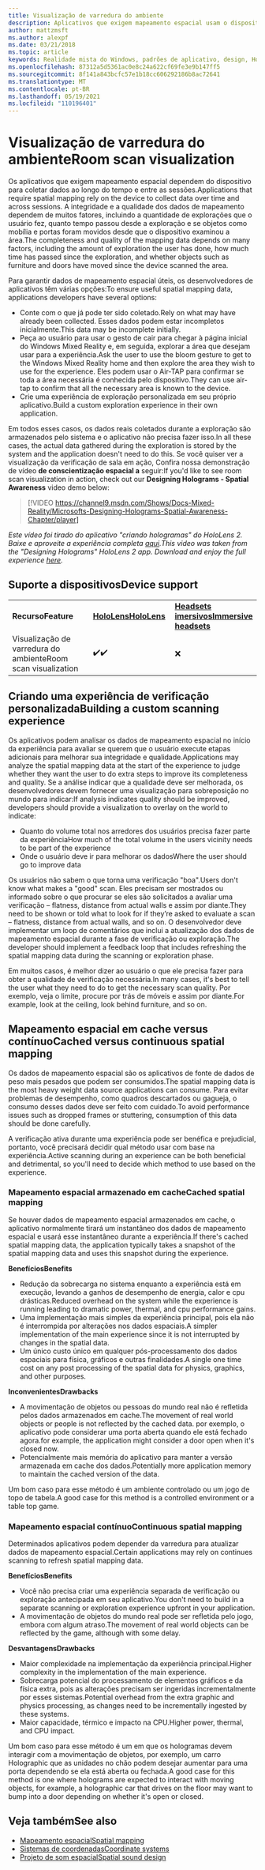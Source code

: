 ```yaml
---
title: Visualização de varredura do ambiente
description: Aplicativos que exigem mapeamento espacial usam o dispositivo para coletar dados ao longo do tempo e entre sessões.
author: mattzmsft
ms.author: alexpf
ms.date: 03/21/2018
ms.topic: article
keywords: Realidade mista do Windows, padrões de aplicativo, design, HoloLens, verificação de sala, mapeamento espacial, malha, headset de realidade misturada, headset de realidade misturada do Windows, headset da realidade virtual, HoloLens
ms.openlocfilehash: 87312a5d5361ac0e8c24a622cf69fe3e9b147ff5
ms.sourcegitcommit: 8f141a843bcfc57e1b18cc606292186b8ac72641
ms.translationtype: MT
ms.contentlocale: pt-BR
ms.lasthandoff: 05/19/2021
ms.locfileid: "110196401"
---
```

# <a name="room-scan-visualization"></a><span data-ttu-id="60e30-104">Visualização de varredura do ambiente</span><span class="sxs-lookup"><span data-stu-id="60e30-104">Room scan visualization</span></span>

<span data-ttu-id="60e30-105">Os aplicativos que exigem mapeamento espacial dependem do dispositivo para coletar dados ao longo do tempo e entre as sessões.</span><span class="sxs-lookup"><span data-stu-id="60e30-105">Applications that require spatial mapping rely on the device to collect data over time and across sessions.</span></span> <span data-ttu-id="60e30-106">A integridade e a qualidade dos dados de mapeamento dependem de muitos fatores, incluindo a quantidade de explorações que o usuário fez, quanto tempo passou desde a exploração e se objetos como mobília e portas foram movidos desde que o dispositivo examinou a área.</span><span class="sxs-lookup"><span data-stu-id="60e30-106">The completeness and quality of the mapping data depends on many factors, including the amount of exploration the user has done, how much time has passed since the exploration, and whether objects such as furniture and doors have moved since the device scanned the area.</span></span>

<span data-ttu-id="60e30-107">Para garantir dados de mapeamento espacial úteis, os desenvolvedores de aplicativos têm várias opções:</span><span class="sxs-lookup"><span data-stu-id="60e30-107">To ensure useful spatial mapping data, applications developers have several options:</span></span>
* <span data-ttu-id="60e30-108">Conte com o que já pode ter sido coletado.</span><span class="sxs-lookup"><span data-stu-id="60e30-108">Rely on what may have already been collected.</span></span> <span data-ttu-id="60e30-109">Esses dados podem estar incompletos inicialmente.</span><span class="sxs-lookup"><span data-stu-id="60e30-109">This data may be incomplete initially.</span></span>
* <span data-ttu-id="60e30-110">Peça ao usuário para usar o gesto de cair para chegar à página inicial do Windows Mixed Reality e, em seguida, explorar a área que desejam usar para a experiência.</span><span class="sxs-lookup"><span data-stu-id="60e30-110">Ask the user to use the bloom gesture to get to the Windows Mixed Reality home and then explore the area they wish to use for the experience.</span></span> <span data-ttu-id="60e30-111">Eles podem usar o Air-TAP para confirmar se toda a área necessária é conhecida pelo dispositivo.</span><span class="sxs-lookup"><span data-stu-id="60e30-111">They can use air-tap to confirm that all the necessary area is known to the device.</span></span>
* <span data-ttu-id="60e30-112">Crie uma experiência de exploração personalizada em seu próprio aplicativo.</span><span class="sxs-lookup"><span data-stu-id="60e30-112">Build a custom exploration experience in their own application.</span></span>

<span data-ttu-id="60e30-113">Em todos esses casos, os dados reais coletados durante a exploração são armazenados pelo sistema e o aplicativo não precisa fazer isso.</span><span class="sxs-lookup"><span data-stu-id="60e30-113">In all these cases, the actual data gathered during the exploration is stored by the system and the application doesn't need to do this.</span></span> <span data-ttu-id="60e30-114">Se você quiser ver a visualização da verificação de sala em ação, Confira nossa demonstração de vídeo **de conscientização espacial a** seguir:</span><span class="sxs-lookup"><span data-stu-id="60e30-114">If you'd like to see room scan visualization in action, check out our **Designing Holograms - Spatial Awareness** video demo below:</span></span>

> [!VIDEO https://channel9.msdn.com/Shows/Docs-Mixed-Reality/Microsofts-Designing-Holograms-Spatial-Awareness-Chapter/player]

<span data-ttu-id="60e30-115">*Este vídeo foi tirado do aplicativo "criando hologramas" do HoloLens 2. Baixe e aproveite a experiência completa [aqui](https://aka.ms/dhapp).*</span><span class="sxs-lookup"><span data-stu-id="60e30-115">*This video was taken from the "Designing Holograms" HoloLens 2 app. Download and enjoy the full experience [here](https://aka.ms/dhapp).*</span></span>

## <a name="device-support"></a><span data-ttu-id="60e30-116">Suporte a dispositivos</span><span class="sxs-lookup"><span data-stu-id="60e30-116">Device support</span></span>

<table>
    <colgroup>
    <col width="33%" />
    <col width="33%" />
    <col width="33%" />
    </colgroup>
    <tr>
        <td><span data-ttu-id="60e30-117"><strong>Recurso</strong></span><span class="sxs-lookup"><span data-stu-id="60e30-117"><strong>Feature</strong></span></span></td>
        <td><span data-ttu-id="60e30-118"><a href="/hololens/hololens1-hardware"><strong>HoloLens</strong></a></span><span class="sxs-lookup"><span data-stu-id="60e30-118"><a href="/hololens/hololens1-hardware"><strong>HoloLens</strong></a></span></span></td>
        <td><span data-ttu-id="60e30-119"><a href="../discover/immersive-headset-hardware-details.md"><strong>Headsets imersivos</strong></a></span><span class="sxs-lookup"><span data-stu-id="60e30-119"><a href="../discover/immersive-headset-hardware-details.md"><strong>Immersive headsets</strong></a></span></span></td>
    </tr>
     <tr>
        <td><span data-ttu-id="60e30-120">Visualização de varredura do ambiente</span><span class="sxs-lookup"><span data-stu-id="60e30-120">Room scan visualization</span></span></td>
        <td><span data-ttu-id="60e30-121">✔️</span><span class="sxs-lookup"><span data-stu-id="60e30-121">✔️</span></span></td>
        <td>❌</td>
    </tr>
</table>

## <a name="building-a-custom-scanning-experience"></a><span data-ttu-id="60e30-122">Criando uma experiência de verificação personalizada</span><span class="sxs-lookup"><span data-stu-id="60e30-122">Building a custom scanning experience</span></span>

<span data-ttu-id="60e30-123">Os aplicativos podem analisar os dados de mapeamento espacial no início da experiência para avaliar se querem que o usuário execute etapas adicionais para melhorar sua integridade e qualidade.</span><span class="sxs-lookup"><span data-stu-id="60e30-123">Applications may analyze the spatial mapping data at the start of the experience to judge whether they want the user to do extra steps to improve its completeness and quality.</span></span> <span data-ttu-id="60e30-124">Se a análise indicar que a qualidade deve ser melhorada, os desenvolvedores devem fornecer uma visualização para sobreposição no mundo para indicar:</span><span class="sxs-lookup"><span data-stu-id="60e30-124">If analysis indicates quality should be improved, developers should provide a visualization to overlay on the world to indicate:</span></span>
* <span data-ttu-id="60e30-125">Quanto do volume total nos arredores dos usuários precisa fazer parte da experiência</span><span class="sxs-lookup"><span data-stu-id="60e30-125">How much of the total volume in the users vicinity needs to be part of the experience</span></span>
* <span data-ttu-id="60e30-126">Onde o usuário deve ir para melhorar os dados</span><span class="sxs-lookup"><span data-stu-id="60e30-126">Where the user should go to improve data</span></span>

<span data-ttu-id="60e30-127">Os usuários não sabem o que torna uma verificação "boa".</span><span class="sxs-lookup"><span data-stu-id="60e30-127">Users don't know what makes a "good" scan.</span></span> <span data-ttu-id="60e30-128">Eles precisam ser mostrados ou informado sobre o que procurar se eles são solicitados a avaliar uma verificação – flatness, distance from actual walls e assim por diante.</span><span class="sxs-lookup"><span data-stu-id="60e30-128">They need to be shown or told what to look for if they’re asked to evaluate a scan – flatness, distance from actual walls, and so on.</span></span> <span data-ttu-id="60e30-129">O desenvolvedor deve implementar um loop de comentários que inclui a atualização dos dados de mapeamento espacial durante a fase de verificação ou exploração.</span><span class="sxs-lookup"><span data-stu-id="60e30-129">The developer should implement a feedback loop that includes refreshing the spatial mapping data during the scanning or exploration phase.</span></span>

<span data-ttu-id="60e30-130">Em muitos casos, é melhor dizer ao usuário o que ele precisa fazer para obter a qualidade de verificação necessária.</span><span class="sxs-lookup"><span data-stu-id="60e30-130">In many cases, it's best to tell the user what they need to do to get the necessary scan quality.</span></span> <span data-ttu-id="60e30-131">Por exemplo, veja o limite, procure por trás de móveis e assim por diante.</span><span class="sxs-lookup"><span data-stu-id="60e30-131">For example, look at the ceiling, look behind furniture, and so on.</span></span>

## <a name="cached-versus-continuous-spatial-mapping"></a><span data-ttu-id="60e30-132">Mapeamento espacial em cache versus contínuo</span><span class="sxs-lookup"><span data-stu-id="60e30-132">Cached versus continuous spatial mapping</span></span>

<span data-ttu-id="60e30-133">Os dados de mapeamento espacial são os aplicativos de fonte de dados de peso mais pesados que podem ser consumidos.</span><span class="sxs-lookup"><span data-stu-id="60e30-133">The spatial mapping data is the most heavy weight data source applications can consume.</span></span> <span data-ttu-id="60e30-134">Para evitar problemas de desempenho, como quadros descartados ou gagueja, o consumo desses dados deve ser feito com cuidado.</span><span class="sxs-lookup"><span data-stu-id="60e30-134">To avoid performance issues such as dropped frames or stuttering, consumption of this data should be done carefully.</span></span>

<span data-ttu-id="60e30-135">A verificação ativa durante uma experiência pode ser benéfica e prejudicial, portanto, você precisará decidir qual método usar com base na experiência.</span><span class="sxs-lookup"><span data-stu-id="60e30-135">Active scanning during an experience can be both beneficial and detrimental, so you'll need to decide which method to use based on the experience.</span></span>

### <a name="cached-spatial-mapping"></a><span data-ttu-id="60e30-136">Mapeamento espacial armazenado em cache</span><span class="sxs-lookup"><span data-stu-id="60e30-136">Cached spatial mapping</span></span>

<span data-ttu-id="60e30-137">Se houver dados de mapeamento espacial armazenados em cache, o aplicativo normalmente tirará um instantâneo dos dados de mapeamento espacial e usará esse instantâneo durante a experiência.</span><span class="sxs-lookup"><span data-stu-id="60e30-137">If there's cached spatial mapping data, the application typically takes a snapshot of the spatial mapping data and uses this snapshot during the experience.</span></span>

<span data-ttu-id="60e30-138">**Benefícios**</span><span class="sxs-lookup"><span data-stu-id="60e30-138">**Benefits**</span></span>
* <span data-ttu-id="60e30-139">Redução da sobrecarga no sistema enquanto a experiência está em execução, levando a ganhos de desempenho de energia, calor e cpu drásticas.</span><span class="sxs-lookup"><span data-stu-id="60e30-139">Reduced overhead on the system while the experience is running leading to dramatic power, thermal, and cpu performance gains.</span></span>
* <span data-ttu-id="60e30-140">Uma implementação mais simples da experiência principal, pois ela não é interrompida por alterações nos dados espaciais.</span><span class="sxs-lookup"><span data-stu-id="60e30-140">A simpler implementation of the main experience since it is not interrupted by changes in the spatial data.</span></span>
* <span data-ttu-id="60e30-141">Um único custo único em qualquer pós-processamento dos dados espaciais para física, gráficos e outras finalidades.</span><span class="sxs-lookup"><span data-stu-id="60e30-141">A single one time cost on any post processing of the spatial data for physics, graphics, and other purposes.</span></span>

<span data-ttu-id="60e30-142">**Inconvenientes**</span><span class="sxs-lookup"><span data-stu-id="60e30-142">**Drawbacks**</span></span>
* <span data-ttu-id="60e30-143">A movimentação de objetos ou pessoas do mundo real não é refletida pelos dados armazenados em cache.</span><span class="sxs-lookup"><span data-stu-id="60e30-143">The movement of real world objects or people is not reflected by the cached data.</span></span> <span data-ttu-id="60e30-144">por exemplo, o aplicativo pode considerar uma porta aberta quando ele está fechado agora.</span><span class="sxs-lookup"><span data-stu-id="60e30-144">for example, the application might consider a door open when it's closed now.</span></span>
* <span data-ttu-id="60e30-145">Potencialmente mais memória do aplicativo para manter a versão armazenada em cache dos dados.</span><span class="sxs-lookup"><span data-stu-id="60e30-145">Potentially more application memory to maintain the cached version of the data.</span></span>

<span data-ttu-id="60e30-146">Um bom caso para esse método é um ambiente controlado ou um jogo de topo de tabela.</span><span class="sxs-lookup"><span data-stu-id="60e30-146">A good case for this method is a controlled environment or a table top game.</span></span>

### <a name="continuous-spatial-mapping"></a><span data-ttu-id="60e30-147">Mapeamento espacial contínuo</span><span class="sxs-lookup"><span data-stu-id="60e30-147">Continuous spatial mapping</span></span>

<span data-ttu-id="60e30-148">Determinados aplicativos podem depender da varredura para atualizar dados de mapeamento espacial.</span><span class="sxs-lookup"><span data-stu-id="60e30-148">Certain applications may rely on continues scanning to refresh spatial mapping data.</span></span>

<span data-ttu-id="60e30-149">**Benefícios**</span><span class="sxs-lookup"><span data-stu-id="60e30-149">**Benefits**</span></span>
* <span data-ttu-id="60e30-150">Você não precisa criar uma experiência separada de verificação ou exploração antecipada em seu aplicativo.</span><span class="sxs-lookup"><span data-stu-id="60e30-150">You don't need to build in a separate scanning or exploration experience upfront in your application.</span></span>
* <span data-ttu-id="60e30-151">A movimentação de objetos do mundo real pode ser refletida pelo jogo, embora com algum atraso.</span><span class="sxs-lookup"><span data-stu-id="60e30-151">The movement of real world objects can be reflected by the game, although with some delay.</span></span>

<span data-ttu-id="60e30-152">**Desvantagens**</span><span class="sxs-lookup"><span data-stu-id="60e30-152">**Drawbacks**</span></span>
* <span data-ttu-id="60e30-153">Maior complexidade na implementação da experiência principal.</span><span class="sxs-lookup"><span data-stu-id="60e30-153">Higher complexity in the implementation of the main experience.</span></span>
* <span data-ttu-id="60e30-154">Sobrecarga potencial do processamento de elementos gráficos e da física extra, pois as alterações precisam ser ingeridas incrementalmente por esses sistemas.</span><span class="sxs-lookup"><span data-stu-id="60e30-154">Potential overhead from the extra graphic and physics processing, as changes need to be incrementally ingested by these systems.</span></span>
* <span data-ttu-id="60e30-155">Maior capacidade, térmico e impacto na CPU.</span><span class="sxs-lookup"><span data-stu-id="60e30-155">Higher power, thermal, and CPU impact.</span></span>

<span data-ttu-id="60e30-156">Um bom caso para esse método é um em que os hologramas devem interagir com a movimentação de objetos, por exemplo, um carro Holographic que as unidades no chão podem desejar aumentar para uma porta dependendo se ela está aberta ou fechada.</span><span class="sxs-lookup"><span data-stu-id="60e30-156">A good case for this method is one where holograms are expected to interact with moving objects, for example, a holographic car that drives on the floor may want to bump into a door depending on whether it's open or closed.</span></span>

## <a name="see-also"></a><span data-ttu-id="60e30-157">Veja também</span><span class="sxs-lookup"><span data-stu-id="60e30-157">See also</span></span>

* [<span data-ttu-id="60e30-158">Mapeamento espacial</span><span class="sxs-lookup"><span data-stu-id="60e30-158">Spatial mapping</span></span>](spatial-mapping.md)
* [<span data-ttu-id="60e30-159">Sistemas de coordenadas</span><span class="sxs-lookup"><span data-stu-id="60e30-159">Coordinate systems</span></span>](coordinate-systems.md)
* [<span data-ttu-id="60e30-160">Projeto de som espacial</span><span class="sxs-lookup"><span data-stu-id="60e30-160">Spatial sound design</span></span>](spatial-sound-design.md)
